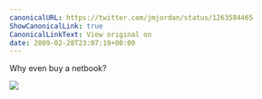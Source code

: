 ```yaml
---
canonicalURL: https://twitter.com/jmjordan/status/1263584465
ShowCanonicalLink: true
CanonicalLinkText: View original on
date: 2009-02-28T23:07:19+00:00
---
```

Why even buy a netbook?

![](/images/1263584465-2955086.jpg)